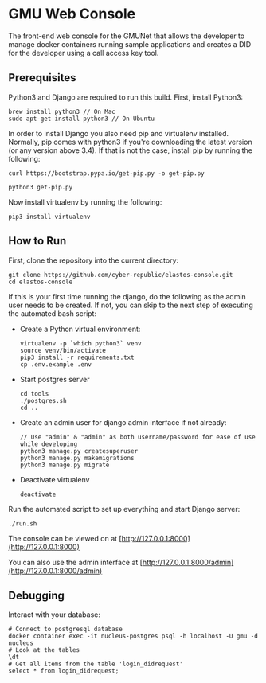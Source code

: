 # GMU Web Console
The front-end web console for the GMUNet that allows the developer to manage docker containers running sample applications and creates a DID for the developer using a call access key tool.

## Prerequisites
Python3 and Django are required to run this build. First, install Python3:
```
brew install python3 // On Mac
sudo apt-get install python3 // On Ubuntu
```
In order to install Django you also need pip and virtualenv installed. Normally, pip comes with python3 if you're downloading the latest version (or any version above 3.4). If that is not the case, install pip by running the following:
```
curl https://bootstrap.pypa.io/get-pip.py -o get-pip.py
```
```
python3 get-pip.py
```
Now install virtualenv by running the following:
```
pip3 install virtualenv
```
## How to Run
First, clone the repository into the current directory:
```
git clone https://github.com/cyber-republic/elastos-console.git
cd elastos-console
```
If this is your first time running the django, do the following as the admin user needs to be created. 
If not, you can skip to the next step of executing the automated bash script:
- Create a Python virtual environment:
    ```
    virtualenv -p `which python3` venv
    source venv/bin/activate
    pip3 install -r requirements.txt
    cp .env.example .env
    ```
- Start postgres server
    ``` 
    cd tools
    ./postgres.sh
    cd ..
    ```
- Create an admin user for django admin interface if not already:
    ```
    // Use "admin" & "admin" as both username/password for ease of use while developing
    python3 manage.py createsuperuser
    python3 manage.py makemigrations
    python3 manage.py migrate
    ```
- Deactivate virtualenv
    ```
    deactivate
    ```
Run the automated script to set up everything and start Django server:
```
./run.sh
```
The console can be viewed on at [http://127.0.0.1:8000](http://127.0.0.1:8000)

You can also use the admin interface at [http://127.0.0.1:8000/admin](http://127.0.0.1:8000/admin)

## Debugging
Interact with your database:
``` 
# Connect to postgresql database
docker container exec -it nucleus-postgres psql -h localhost -U gmu -d nucleus
# Look at the tables
\dt
# Get all items from the table 'login_didrequest'
select * from login_didrequest;
```